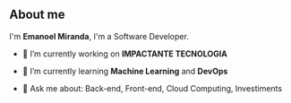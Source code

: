 
## About me



I'm **Emanoel Miranda**, I'm a Software Developer.


- 🔭 I’m currently working on **IMPACTANTE TECNOLOGIA**

- 🌱 I’m currently learning **Machine Learning** and **DevOps**

- 💬 Ask me about: Back-end, Front-end, Cloud Computing, Investiments